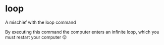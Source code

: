# loop
A mischief with the loop command

By executing this command the computer enters an infinite loop, which you must restart your computer 😜
